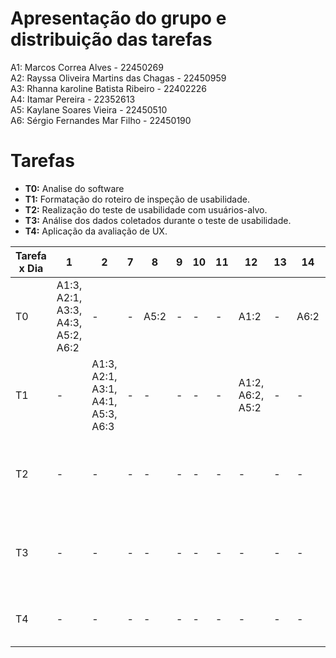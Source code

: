 # Apresentação do grupo e distribuição das tarefas

A1: Marcos Correa Alves - 22450269 <br>
A2: Rayssa Oliveira Martins das Chagas - 22450959 <br>
A3: Rhanna karoline Batista Ribeiro - 22402226 <br>
A4: Itamar Pereira - 22352613 <br>
A5: Kaylane Soares Vieira - 22450510 <br>
A6: Sérgio Fernandes Mar Filho - 22450190 <br>

# Tarefas
- **T0:** Analise do software
- **T1:** Formatação do roteiro de inspeção de usabilidade.
- **T2:** Realização do teste de usabilidade com usuários-alvo.
- **T3:** Análise dos dados coletados durante o teste de usabilidade.
- **T4:**  Aplicação da avaliação de UX.
  
  

| Tarefa x Dia | 1                | 2 | 7 | 8 | 9 | 10 | 11 | 12 | 13 | 14 | 15 | 16 |
|--------------|------------------|---|---|---|---|----|----|----|----|----|----|----|
| T0          |  A1:3, A2:1, A3:3, A4:3, A5:2, A6:2| - | - | A5:2 | - | -  | -  | A1:2| -  | A6:2  | -  | -  |
| T1           | - | A1:3, A2:1, A3:1, A4:1, A5:3, A6:3 | - | - | - | -  | -  | A1:2, A6:2, A5:2 | -  | -  | -  | -  |
| T2           | -                | - | - | - | - | -  | -  | -  | -  | -  | -  | A1:4, A2:4, A3:4, A4:3, A5:4, A6:4 |
| T3           | -                | - | - | - | - | -  | -  | -  | -  | -  | -  |  A1:4, A2:4, A3:4, A4:3, A5:4, A6:4  |
| T4           | -                | - | - | - | - | -  | -  | -  | -  | -  | -  |  A1:1, A4:1, A5:1, A6:6 |
